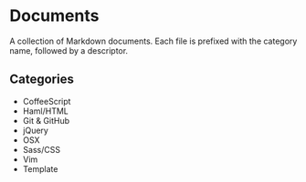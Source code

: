 Documents
=========

A collection of Markdown documents. Each file is prefixed with the category name, followed by a descriptor.

Categories
----------

- CoffeeScript
- Haml/HTML
- Git & GitHub
- jQuery
- OSX
- Sass/CSS
- Vim
- Template
